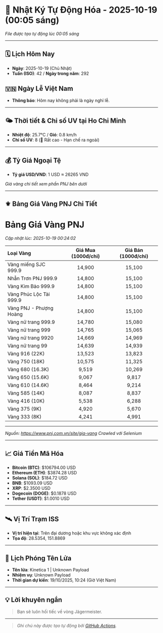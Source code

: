 # 🚀 Nhật Ký Tự Động Hóa - 2025-10-19 (00:05 sáng)

*File được tạo tự động lúc 00:05 sáng*

---
<!-- CALENDAR-MODULE -->
## 🗓️ Lịch Hôm Nay
- **Ngày**: 2025-10-19 (Chủ Nhật)
- **Tuần (ISO)**: 42 / **Ngày trong năm**: 292

<!-- HOLIDAY-MODULE -->
## 🇻🇳 Ngày Lễ Việt Nam
- **Thông báo**: Hôm nay không phải là ngày nghỉ lễ.

---
<!-- WEATHER-UV-MODULE -->
## 🌤️ Thời tiết & Chỉ số UV tại Ho Chi Minh
- **Nhiệt độ**: 25.7°C / **Gió**: 0.8 km/h
- **Chỉ số UV**: 8 (🔴 Rất cao - Hạn chế ra ngoài)

---
<!-- FINANCE-MODULE -->
## 💰 Tỷ Giá Ngoại Tệ
- **Tỷ giá USD/VND**: 1 USD ≈ 26265 VND

*Giá vàng chi tiết xem phần PNJ bên dưới*

---
<!-- PNJ-GOLD-MODULE -->
## ⚜️ Bảng Giá Vàng PNJ Chi Tiết

# Bảng Giá Vàng PNJ
*Cập nhật lúc: 2025-10-19 00:24:02*

| Loại Vàng | Giá Mua (1000đ/chỉ) | Giá Bán (1000đ/chỉ) |
|:---|:---:|:---:|
| Vàng miếng SJC 999.9 | 14,900 | 15,100 |
| Nhẫn Trơn PNJ 999.9 | 14,800 | 15,100 |
| Vàng Kim Bảo 999.9 | 14,800 | 15,100 |
| Vàng Phúc Lộc Tài 999.9 | 14,800 | 15,100 |
| Vàng PNJ - Phượng Hoàng | 14,800 | 15,100 |
| Vàng nữ trang 999.9 | 14,780 | 15,080 |
| Vàng nữ trang 999 | 14,765 | 15,065 |
| Vàng nữ trang 9920 | 14,669 | 14,969 |
| Vàng nữ trang 99 | 14,639 | 14,939 |
| Vàng 916 (22K) | 13,523 | 13,823 |
| Vàng 750 (18K) | 10,575 | 11,325 |
| Vàng 680 (16.3K) | 9,519 | 10,269 |
| Vàng 650 (15.6K) | 9,067 | 9,817 |
| Vàng 610 (14.6K) | 8,464 | 9,214 |
| Vàng 585 (14K) | 8,087 | 8,837 |
| Vàng 416 (10K) | 5,538 | 6,288 |
| Vàng 375 (9K) | 4,920 | 5,670 |
| Vàng 333 (8K) | 4,241 | 4,991 |

---
*Nguồn: https://www.pnj.com.vn/site/gia-vang*
*Crawled với Selenium*

---
<!-- CRYPTO-MODULE -->
## 📈 Giá Tiền Mã Hóa
- **Bitcoin (BTC)**: $106794.00 USD
- **Ethereum (ETH)**: $3874.28 USD
- **Solana (SOL)**: $184.72 USD
- **BNB**: $1093.09 USD
- **XRP**: $2.3500 USD
- **Dogecoin (DOGE)**: $0.1878 USD
- **Tether (USDT)**: $1.0010 USD

---
<!-- ISS-MODULE -->
## 🛰️ Vị Trí Trạm ISS
- **Vị trí hiện tại**: Trên đại dương hoặc khu vực không xác định
- **Tọa độ**: 28.5354, 151.8869

---
<!-- LAUNCH-MODULE -->
## 🚀 Lịch Phóng Tên Lửa
- **Tên lửa**: Kinetica 1 | Unknown Payload
- **Nhiệm vụ**: Unknown Payload
- **Thời gian dự kiến**: 19/10/2025, 10:24 (Giờ Việt Nam)

---
<!-- ADVICE-MODULE -->
## 💡 Lời khuyên ngắn
> Bạn sẽ luôn hối tiếc về vòng Jägermeister.

---
<!-- FOOTER-MODULE -->
> *Ghi chú này được tạo tự động bởi [GitHub Actions](https://github.com/features/actions).*
